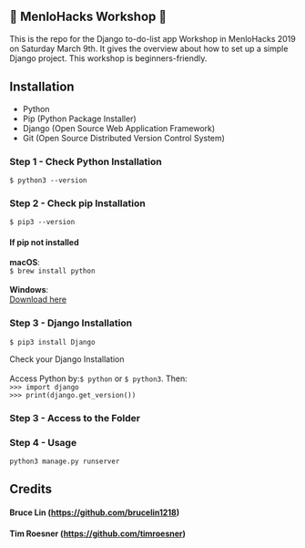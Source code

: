 ## :wrench: MenloHacks Workshop :hammer:

This is the repo for the Django to-do-list app Workshop in MenloHacks 2019 on Saturday March 9th.
It gives the overview about how to set up a simple Django project. This workshop is beginners-friendly.

## Installation
* Python
* Pip (Python Package Installer)
* Django (Open Source Web Application Framework)
* Git (Open Source Distributed Version Control System)

### Step 1 - Check Python Installation<br/>
`$ python3 --version`

### Step 2 - Check pip Installation<br>
`$ pip3 --version`

  #### If pip not installed
  **macOS**:  
  `$ brew install python`  
  <br />
  **Windows**:  
  [Download here](https://www.python.org/downloads/release/python-372/)

### Step 3 - Django Installation
`$ pip3 install Django`

Check your Django Installation<br><br>
Access Python by:`$ python` or `$ python3`. Then:<br>
`>>> import django`<br>
`>>> print(django.get_version())`<br>

### Step 3 - Access to the Folder

### Step 4 - Usage
`python3 manage.py runserver`

## Credits

#### Bruce Lin (https://github.com/brucelin1218)
#### Tim Roesner (https://github.com/timroesner)

